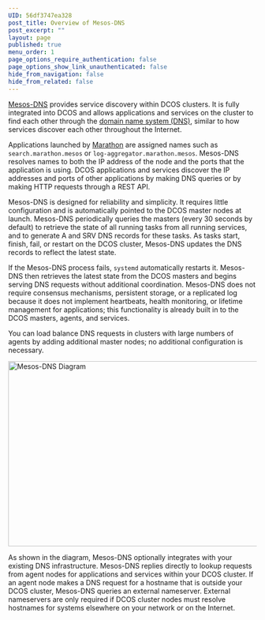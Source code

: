 ```yaml
---
UID: 56df3747ea328
post_title: Overview of Mesos-DNS
post_excerpt: ""
layout: page
published: true
menu_order: 1
page_options_require_authentication: false
page_options_show_link_unauthenticated: false
hide_from_navigation: false
hide_from_related: false
---
```

[Mesos-DNS][1] provides service discovery within DCOS clusters. It is fully integrated into DCOS and allows applications and services on the cluster to find each other through the [domain name system (DNS)][2], similar to how services discover each other throughout the Internet.

Applications launched by [Marathon][3] are assigned names such as `search.marathon.mesos` or `log-aggregator.marathon.mesos`. Mesos-DNS resolves names to both the IP address of the node and the ports that the application is using. DCOS applications and services discover the IP addresses and ports of other applications by making DNS queries or by making HTTP requests through a REST API.

Mesos-DNS is designed for reliability and simplicity. It requires little configuration and is automatically pointed to the DCOS master nodes at launch. Mesos-DNS periodically queries the masters (every 30 seconds by default) to retrieve the state of all running tasks from all running services, and to generate A and SRV DNS records for these tasks. As tasks start, finish, fail, or restart on the DCOS cluster, Mesos-DNS updates the DNS records to reflect the latest state.

If the Mesos-DNS process fails, `systemd` automatically restarts it. Mesos-DNS then retrieves the latest state from the DCOS masters and begins serving DNS requests without additional coordination. Mesos-DNS does not require consensus mechanisms, persistent storage, or a replicated log because it does not implement heartbeats, health monitoring, or lifetime management for applications; this functionality is already built in to the DCOS masters, agents, and services.

You can load balance DNS requests in clusters with large numbers of agents by adding additional master nodes; no additional configuration is necessary.

<a href="https://docs.mesosphere.com/wp-content/uploads/2016/01/mesos-dns.png" rel="attachment wp-att-2552"><img src="https://docs.mesosphere.com/wp-content/uploads/2016/01/mesos-dns-800x375.png" alt="Mesos-DNS Diagram" width="800" height="375" class="alignnone size-large wp-image-2552" /></a>

As shown in the diagram, Mesos-DNS optionally integrates with your existing DNS infrastructure. Mesos-DNS replies directly to lookup requests from agent nodes for applications and services within your DCOS cluster. If an agent node makes a DNS request for a hostname that is outside your DCOS cluster, Mesos-DNS queries an external nameserver. External nameservers are only required if DCOS cluster nodes must resolve hostnames for systems elsewhere on your network or on the Internet.

 [1]: https://github.com/mesosphere/mesos-dns
 [2]: http://en.wikipedia.org/wiki/Domain_Name_System
 [3]: https://github.com/mesosphere/marathon